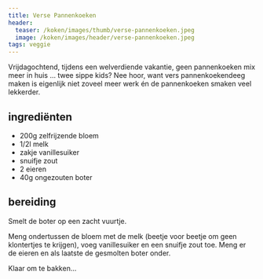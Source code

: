 ```yaml
---
title: Verse Pannenkoeken
header:
  teaser: /koken/images/thumb/verse-pannenkoeken.jpeg
  image: /koken/images/header/verse-pannenkoeken.jpeg
tags: veggie
---
```


Vrijdagochtend, tijdens een welverdiende vakantie, geen pannenkoeken mix meer in huis ... twee sippe kids? Nee hoor, want vers pannenkoekendeeg maken is eigenlijk niet zoveel meer werk én de pannenkoeken smaken veel lekkerder.

## ingrediënten

* 200g zelfrijzende bloem
* 1/2l melk
* zakje vanillesuiker
* snuifje zout
* 2 eieren
* 40g ongezouten boter

## bereiding

Smelt de boter op een zacht vuurtje.

Meng ondertussen de bloem met de melk (beetje voor beetje om geen klontertjes te krijgen), voeg vanillesuiker en een snuifje zout toe. Meng er de eieren en als laatste de gesmolten boter onder.

Klaar om te bakken...
